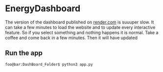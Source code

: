 # EnergyDashboard
The version of the dashboard published on [render.com](https://energy-dashboard-293u.onrender.com/) is suuuper slow. It can take a few minutes to load the website and to update every interactive feature. So if you select something and nothing happens it is normal. Take a coffee and come back in a few minutes. Then it will have updated
## Run the app

```console
foo@bar:DashBoard_Folder$ python3 app.py
```

